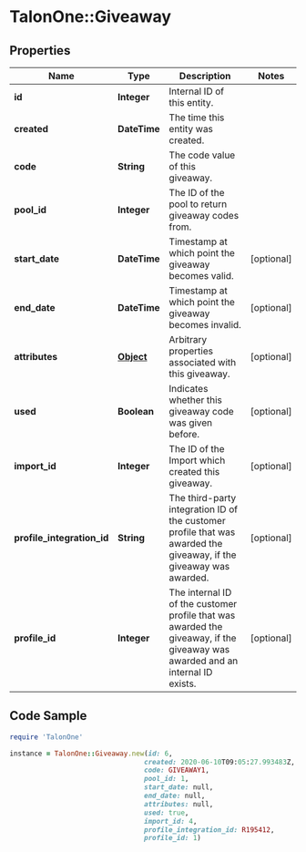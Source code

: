 # TalonOne::Giveaway

## Properties

Name | Type | Description | Notes
------------ | ------------- | ------------- | -------------
**id** | **Integer** | Internal ID of this entity. | 
**created** | **DateTime** | The time this entity was created. | 
**code** | **String** | The code value of this giveaway. | 
**pool_id** | **Integer** | The ID of the pool to return giveaway codes from. | 
**start_date** | **DateTime** | Timestamp at which point the giveaway becomes valid. | [optional] 
**end_date** | **DateTime** | Timestamp at which point the giveaway becomes invalid. | [optional] 
**attributes** | [**Object**](.md) | Arbitrary properties associated with this giveaway. | [optional] 
**used** | **Boolean** | Indicates whether this giveaway code was given before. | [optional] 
**import_id** | **Integer** | The ID of the Import which created this giveaway. | [optional] 
**profile_integration_id** | **String** | The third-party integration ID of the customer profile that was awarded the giveaway, if the giveaway was awarded. | [optional] 
**profile_id** | **Integer** | The internal ID of the customer profile that was awarded the giveaway, if the giveaway was awarded and an internal ID exists. | [optional] 

## Code Sample

```ruby
require 'TalonOne'

instance = TalonOne::Giveaway.new(id: 6,
                                 created: 2020-06-10T09:05:27.993483Z,
                                 code: GIVEAWAY1,
                                 pool_id: 1,
                                 start_date: null,
                                 end_date: null,
                                 attributes: null,
                                 used: true,
                                 import_id: 4,
                                 profile_integration_id: R195412,
                                 profile_id: 1)
```


